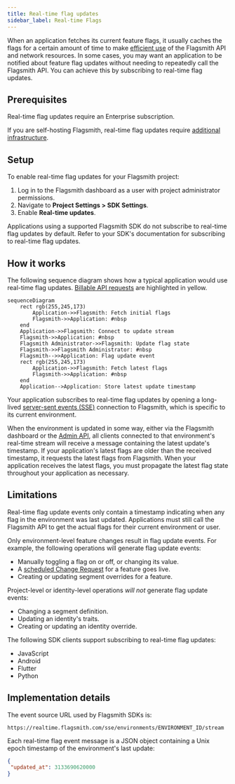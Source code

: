 ```yaml
---
title: Real-time flag updates
sidebar_label: Real-time Flags
---
```


When an application fetches its current feature flags, it usually caches the flags for a certain amount of time to make
[efficient use](/guides-and-examples/efficient-api-usage) of the Flagsmith API and network resources. In some cases, you
may want an application to be notified about feature flag updates without needing to repeatedly call the Flagsmith API.
You can achieve this by subscribing to real-time flag updates.

## Prerequisites

Real-time flag updates require an Enterprise subscription.

If you are self-hosting Flagsmith, real-time flag updates require
[additional infrastructure](/deployment/hosting/real-time).

## Setup

To enable real-time flag updates for your Flagsmith project:

1. Log in to the Flagsmith dashboard as a user with project administrator permissions.
2. Navigate to **Project Settings > SDK Settings**.
3. Enable **Real-time updates**.

Applications using a supported Flagsmith SDK do not subscribe to real-time flag updates by default. Refer to your SDK's
documentation for subscribing to real-time flag updates.

## How it works

The following sequence diagram shows how a typical application would use real-time flag updates.
[Billable API requests](/pricing) are highlighted in yellow.

```mermaid
sequenceDiagram
    rect rgb(255,245,173)
        Application->>Flagsmith: Fetch initial flags
        Flagsmith->>Application: #nbsp
    end
    Application->>Flagsmith: Connect to update stream
    Flagsmith->>Application: #nbsp
    Flagsmith Administrator->>Flagsmith: Update flag state
    Flagsmith->>Flagsmith Administrator: #nbsp
    Flagsmith-->>Application: Flag update event
    rect rgb(255,245,173)
        Application->>Flagsmith: Fetch latest flags
        Flagsmith->>Application: #nbsp
    end
    Application-->Application: Store latest update timestamp
```

Your application subscribes to real-time flag updates by opening a long-lived
[server-sent events (SSE)](https://developer.mozilla.org/en-US/docs/Web/API/Server-sent_events) connection to Flagsmith,
which is specific to its current environment.

When the environment is updated in some way, either via the Flagsmith dashboard or the
[Admin API](/clients/rest#private-admin-api-endpoints), all clients connected to that environment's real-time stream
will receive a message containing the latest update's timestamp. If your application's latest flags are older than the
received timestamp, it requests the latest flags from Flagsmith. When your application receives the latest flags, you
must propagate the latest flag state throughout your application as necessary.

## Limitations

Real-time flag update events only contain a timestamp indicating when any flag in the environment was last updated.
Applications must still call the Flagsmith API to get the actual flags for their current environment or user.

Only environment-level feature changes result in flag update events. For example, the following operations will generate
flag update events:

- Manually toggling a flag on or off, or changing its value.
- A [scheduled Change Request](/advanced-use/scheduled-flags) for a feature goes live.
- Creating or updating segment overrides for a feature.

Project-level or identity-level operations _will not_ generate flag update events:

- Changing a segment definition.
- Updating an identity's traits.
- Creating or updating an identity override.

The following SDK clients support subscribing to real-time flag updates:

- JavaScript
- Android
- Flutter
- Python

## Implementation details

The event source URL used by Flagsmith SDKs is:

```
https://realtime.flagsmith.com/sse/environments/ENVIRONMENT_ID/stream
```

Each real-time flag event message is a JSON object containing a Unix epoch timestamp of the environment's last update:

```json
{
 "updated_at": 3133690620000
}
```
